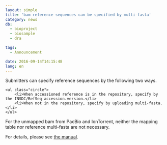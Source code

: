 ```yaml
---
layout: simple
title: 'bam reference sequences can be specified by multi-fasta'
category: news
db:
  - bioproject
  - biosample
  - dra

tags:
  - Announcement

date: 2016-09-14T14:15:48
lang: en
---
```


<p>Submitters can specify reference sequences by the following two ways.</p>
<div class="sub_index">

    <ul class="circle">
        <li>When accessioned reference is in the repository, specify by the INSDC/RefSeq accession.version.</li>
        <li>When not in the repository, specify by uploading multi-fasta.</li>
    </ul>
</div>

<p>For the unmapped bam from PacBio and IonTorrent, neither the mapping table nor reference multi-fasta are not necessary.</p>

<p>For details, please see <a href="/dra/services/index.html#BAM_file">the manual</a>.</p>
